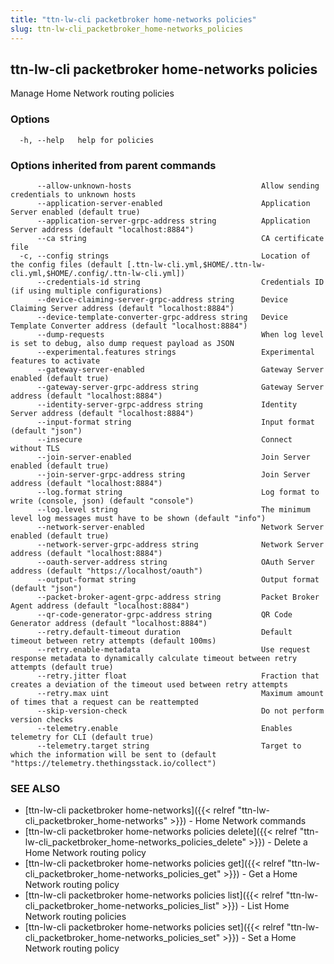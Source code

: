 ```yaml
---
title: "ttn-lw-cli packetbroker home-networks policies"
slug: ttn-lw-cli_packetbroker_home-networks_policies
---
```


## ttn-lw-cli packetbroker home-networks policies

Manage Home Network routing policies

### Options

```
  -h, --help   help for policies
```

### Options inherited from parent commands

```
      --allow-unknown-hosts                             Allow sending credentials to unknown hosts
      --application-server-enabled                      Application Server enabled (default true)
      --application-server-grpc-address string          Application Server address (default "localhost:8884")
      --ca string                                       CA certificate file
  -c, --config strings                                  Location of the config files (default [.ttn-lw-cli.yml,$HOME/.ttn-lw-cli.yml,$HOME/.config/.ttn-lw-cli.yml])
      --credentials-id string                           Credentials ID (if using multiple configurations)
      --device-claiming-server-grpc-address string      Device Claiming Server address (default "localhost:8884")
      --device-template-converter-grpc-address string   Device Template Converter address (default "localhost:8884")
      --dump-requests                                   When log level is set to debug, also dump request payload as JSON
      --experimental.features strings                   Experimental features to activate
      --gateway-server-enabled                          Gateway Server enabled (default true)
      --gateway-server-grpc-address string              Gateway Server address (default "localhost:8884")
      --identity-server-grpc-address string             Identity Server address (default "localhost:8884")
      --input-format string                             Input format (default "json")
      --insecure                                        Connect without TLS
      --join-server-enabled                             Join Server enabled (default true)
      --join-server-grpc-address string                 Join Server address (default "localhost:8884")
      --log.format string                               Log format to write (console, json) (default "console")
      --log.level string                                The minimum level log messages must have to be shown (default "info")
      --network-server-enabled                          Network Server enabled (default true)
      --network-server-grpc-address string              Network Server address (default "localhost:8884")
      --oauth-server-address string                     OAuth Server address (default "https://localhost/oauth")
      --output-format string                            Output format (default "json")
      --packet-broker-agent-grpc-address string         Packet Broker Agent address (default "localhost:8884")
      --qr-code-generator-grpc-address string           QR Code Generator address (default "localhost:8884")
      --retry.default-timeout duration                  Default timeout between retry attempts (default 100ms)
      --retry.enable-metadata                           Use request response metadata to dynamically calculate timeout between retry attempts (default true)
      --retry.jitter float                              Fraction that creates a deviation of the timeout used between retry attempts
      --retry.max uint                                  Maximum amount of times that a request can be reattempted
      --skip-version-check                              Do not perform version checks
      --telemetry.enable                                Enables telemetry for CLI (default true)
      --telemetry.target string                         Target to which the information will be sent to (default "https://telemetry.thethingsstack.io/collect")
```

### SEE ALSO

* [ttn-lw-cli packetbroker home-networks]({{< relref "ttn-lw-cli_packetbroker_home-networks" >}})	 - Home Network commands
* [ttn-lw-cli packetbroker home-networks policies delete]({{< relref "ttn-lw-cli_packetbroker_home-networks_policies_delete" >}})	 - Delete a Home Network routing policy
* [ttn-lw-cli packetbroker home-networks policies get]({{< relref "ttn-lw-cli_packetbroker_home-networks_policies_get" >}})	 - Get a Home Network routing policy
* [ttn-lw-cli packetbroker home-networks policies list]({{< relref "ttn-lw-cli_packetbroker_home-networks_policies_list" >}})	 - List Home Network routing policies
* [ttn-lw-cli packetbroker home-networks policies set]({{< relref "ttn-lw-cli_packetbroker_home-networks_policies_set" >}})	 - Set a Home Network routing policy

